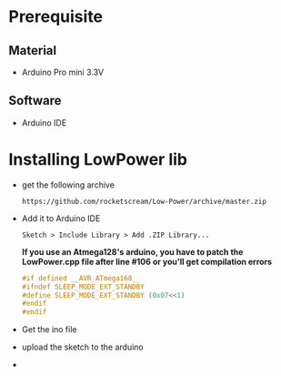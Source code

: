 # Prerequisite

## Material

* Arduino Pro mini 3.3V

## Software

* Arduino IDE

# Installing LowPower lib

* get the following archive

  `https://github.com/rocketscream/Low-Power/archive/master.zip`

* Add it to Arduino IDE

  `Sketch > Include Library > Add .ZIP Library...`

  **If you use an Atmega128's arduino, you have to patch the LowPower.cpp file after line #106 or you'll get compilation errors**

  ```cpp
  #if defined __AVR_ATmega168__
  #ifndef SLEEP_MODE_EXT_STANDBY
  #define SLEEP_MODE_EXT_STANDBY (0x07<<1)
  #endif
  #endif

  ```

* Get the ino file

* upload the sketch to the arduino

* ​

